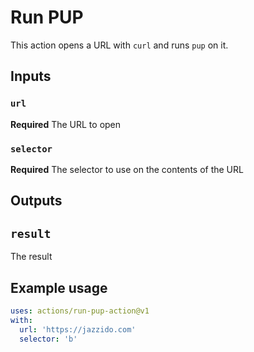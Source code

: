 # Run PUP

This action opens a URL with `curl` and runs `pup` on it.

## Inputs

### `url`

**Required** The URL to open

### `selector`

**Required** The selector to use on the contents of the URL

## Outputs

## `result`

The result

## Example usage

```yaml
uses: actions/run-pup-action@v1
with:
  url: 'https://jazzido.com'
  selector: 'b'
```

